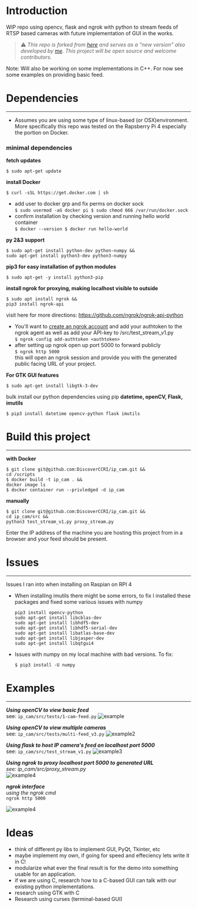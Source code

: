 # Introduction
WIP repo using opencv, flask and ngrok with python to stream feeds
of RTSP based cameras with future implementation of GUI in the works.

> :warning: *This repo is forked from [here](https://github.com/DiscoverCCRI/ip_cam) and serves
as a "new version" also developed by [me](https://github.com/akielaries). This project will be 
open source and welcome contributors.*

Note: Will also be working on some implementations in C++. For now see some examples on providing basic feed.


# Dependencies
---
- Assumes you are using some type of linux-based (or OSX)environment. More specifically
this repo was tested on the Rapsberry Pi 4 especially the portion on Docker.

### minimal dependencies
**fetch updates**
```
$ sudo apt-get update
```

**install Docker**
```
$ curl -sSL https://get.docker.com | sh
```
- add user to docker grp and fix perms on docker sock <br>
        ```
        $ sudo usermod -aG docker pi
        $ sudo chmod 666 /var/run/docker.sock 
        ``` <br>
- confirm installation by checking version and running hello world container <br>
        ```
        $ docker --version
        $ docker run hello-world
        ``` <br>
        
**py 2&3 support**
```
$ sudo apt-get install python-dev python-numpy &&
sudo apt-get install python3-dev python3-numpy
```

**pip3 for easy installation of python modules**
```
$ sudo apt-get -y install python3-pip
```
**install ngrok for proxying, making localhost visible to outside**
```
$ sudo apt install ngrok &&
pip3 install ngrok-api
```
visit here for more directions: https://github.com/ngrok/ngrok-api-python
- You'll want to [create an ngrok account](https://dashboard.ngrok.com/get-started/setup) and add your authtoken to the 
ngrok agent as well as add your API-key to /src/test_stream_v1.py <br>
        ```
        $ ngrok config add-authtoken <authtoken>
        ``` <br>
- after setting up ngrok open up port 5000 to forward publicly <br>
        ```
        $ ngrok http 5000
        ``` <br>
this will open an ngrok session and provide you with the generated public facing
URL of your project.


**For GTK GUI features**
```
$ sudo apt-get install libgtk-3-dev
```
bulk install our python dependencies using pip
**datetime, openCV, Flask, imutils**
```
$ pip3 install datetime opencv-python flask imutils
```

# Build this project
---
**with Docker**
```
$ git clone git@github.com:DiscoverCCRI/ip_cam.git &&
cd /scripts 
$ docker build -t ip_cam . &&
docker image ls
$ docker container run --privledged -d ip_cam
```
**manually**
```
$ git clone git@github.com:DiscoverCCRI/ip_cam.git &&
cd ip_cam/src &&
python3 test_stream_v1.py proxy_stream.py
```
Enter the IP address of the machine you are hosting this project from in a browser
and your feed should be present. 

# Issues
---
Issues I ran into when installing on Raspian on RPI 4
  - When installing imutils there might be some errors, to fix I installed
  these packages and fixed some various issues with numpy
    ```
    pip3 install opencv-python
    sudo apt-get install libcblas-dev
    sudo apt-get install libhdf5-dev
    sudo apt-get install libhdf5-serial-dev
    sudo apt-get install libatlas-base-dev
    sudo apt-get install libjasper-dev 
    sudo apt-get install libqtgui4 
    ```
  - Issues with numpy on my local machine with bad versions. To fix:
    ```
    $ pip3 install -U numpy
    ```

# Examples
---
***Using openCV to view basic feed*** <br>
see: ```ip_cam/src/tests/1-cam-feed.py```
![example](https://github.com/DiscoverCCRI/ip_cam/blob/main/imgs/basic_feed.png)

***Using openCV to view multiple cameras*** <br>
see: ```ip_cam/src/tests/multi-feed_v3.py```
![example2](https://github.com/DiscoverCCRI/ip_cam/blob/main/imgs/multi-stream.png)

***Using flask to host IP camera's feed on localhost port 5000*** <br>
see: ```ip_cam/src/test_stream_v1.py```
![example3](https://github.com/DiscoverCCRI/ip_cam/blob/main/imgs/flask_localhost.png)

***Using ngrok to proxy localhost port 5000 to generated URL*** <br>
*see: ip_cam/src/proxy_stream.py* <br>
![example4](https://github.com/DiscoverCCRI/ip_cam/blob/main/imgs/localhost-to-ngrok_stream.png)

***ngrok interface*** <br>
*using the ngrok cmd* <br>
    ```
    ngrok http 5000 
    ``` <br>
    
![example4](https://github.com/DiscoverCCRI/ip_cam/blob/main/imgs/ngrok_session.png)

# Ideas
- think of different py libs to implement GUI, PyQt, Tkinter, etc
- maybe implement my own, if going for speed and effeciency lets write it in C!
- modularize what ever the final result is for the demo into something usable
for an application. 
- if we are using C, research how to a C-based GUI can talk with our existing python
implementations.
- research using GTK with C
- Research using curses (terminal-based GUI)
